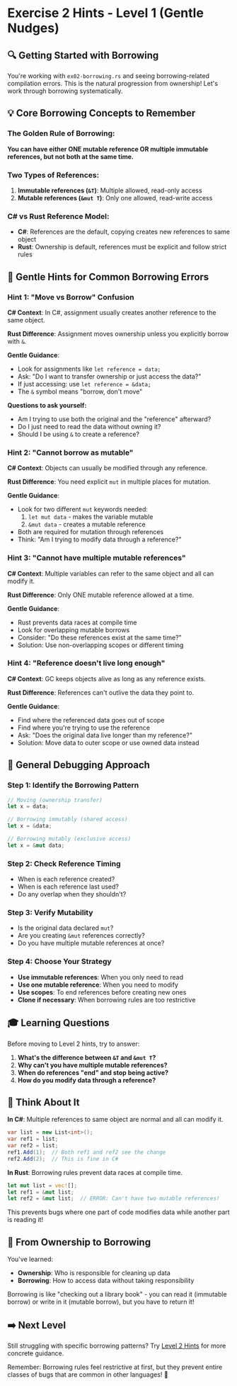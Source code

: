 # Exercise 2 Hints - Level 1 (Gentle Nudges)

## 🔍 Getting Started with Borrowing

You're working with `ex02-borrowing.rs` and seeing borrowing-related compilation errors. This is the natural progression from ownership! Let's work through borrowing systematically.

## 💡 Core Borrowing Concepts to Remember

### The Golden Rule of Borrowing:
**You can have either ONE mutable reference OR multiple immutable references, but not both at the same time.**

### Two Types of References:
1. **Immutable references (`&T`)**: Multiple allowed, read-only access
2. **Mutable references (`&mut T`)**: Only one allowed, read-write access

### C# vs Rust Reference Model:
- **C#**: References are the default, copying creates new references to same object
- **Rust**: Ownership is default, references must be explicit and follow strict rules

## 🎯 Gentle Hints for Common Borrowing Errors

### Hint 1: "Move vs Borrow" Confusion

**C# Context**: In C#, assignment usually creates another reference to the same object.

**Rust Difference**: Assignment moves ownership unless you explicitly borrow with `&`.

**Gentle Guidance**:
- Look for assignments like `let reference = data;`
- Ask: "Do I want to transfer ownership or just access the data?"
- If just accessing: use `let reference = &data;`
- The `&` symbol means "borrow, don't move"

**Questions to ask yourself:**
- Am I trying to use both the original and the "reference" afterward?
- Do I just need to read the data without owning it?
- Should I be using `&` to create a reference?

### Hint 2: "Cannot borrow as mutable"

**C# Context**: Objects can usually be modified through any reference.

**Rust Difference**: You need explicit `mut` in multiple places for mutation.

**Gentle Guidance**:
- Look for two different `mut` keywords needed:
  1. `let mut data` - makes the variable mutable
  2. `&mut data` - creates a mutable reference
- Both are required for mutation through references
- Think: "Am I trying to modify data through a reference?"

### Hint 3: "Cannot have multiple mutable references"

**C# Context**: Multiple variables can refer to the same object and all can modify it.

**Rust Difference**: Only ONE mutable reference allowed at a time.

**Gentle Guidance**:
- Rust prevents data races at compile time
- Look for overlapping mutable borrows
- Consider: "Do these references exist at the same time?"
- Solution: Use non-overlapping scopes or different timing

### Hint 4: "Reference doesn't live long enough"

**C# Context**: GC keeps objects alive as long as any reference exists.

**Rust Difference**: References can't outlive the data they point to.

**Gentle Guidance**:
- Find where the referenced data goes out of scope
- Find where you're trying to use the reference
- Ask: "Does the original data live longer than my reference?"
- Solution: Move data to outer scope or use owned data instead

## 🔧 General Debugging Approach

### Step 1: Identify the Borrowing Pattern
```rust
// Moving (ownership transfer)
let x = data;

// Borrowing immutably (shared access)
let x = &data;

// Borrowing mutably (exclusive access)  
let x = &mut data;
```

### Step 2: Check Reference Timing
- When is each reference created?
- When is each reference last used?
- Do any overlap when they shouldn't?

### Step 3: Verify Mutability
- Is the original data declared `mut`?
- Are you creating `&mut` references correctly?
- Do you have multiple mutable references at once?

### Step 4: Choose Your Strategy
- **Use immutable references**: When you only need to read
- **Use one mutable reference**: When you need to modify
- **Use scopes**: To end references before creating new ones
- **Clone if necessary**: When borrowing rules are too restrictive

## 🎓 Learning Questions

Before moving to Level 2 hints, try to answer:

1. **What's the difference between `&T` and `&mut T`?**
2. **Why can't you have multiple mutable references?**
3. **When do references "end" and stop being active?**
4. **How do you modify data through a reference?**

## 💭 Think About It

**In C#**: Multiple references to same object are normal and all can modify it.
```csharp
var list = new List<int>();
var ref1 = list;
var ref2 = list;
ref1.Add(1);  // Both ref1 and ref2 see the change
ref2.Add(2);  // This is fine in C#
```

**In Rust**: Borrowing rules prevent data races at compile time.
```rust
let mut list = vec![];
let ref1 = &mut list;
let ref2 = &mut list;  // ERROR: Can't have two mutable references!
```

This prevents bugs where one part of code modifies data while another part is reading it!

## 🔄 From Ownership to Borrowing

You've learned:
- **Ownership**: Who is responsible for cleaning up data
- **Borrowing**: How to access data without taking responsibility

Borrowing is like "checking out a library book" - you can read it (immutable borrow) or write in it (mutable borrow), but you have to return it!

## ➡️ Next Level

Still struggling with specific borrowing patterns? Try [Level 2 Hints](ex02-level2.md) for more concrete guidance.

Remember: Borrowing rules feel restrictive at first, but they prevent entire classes of bugs that are common in other languages! 🦀